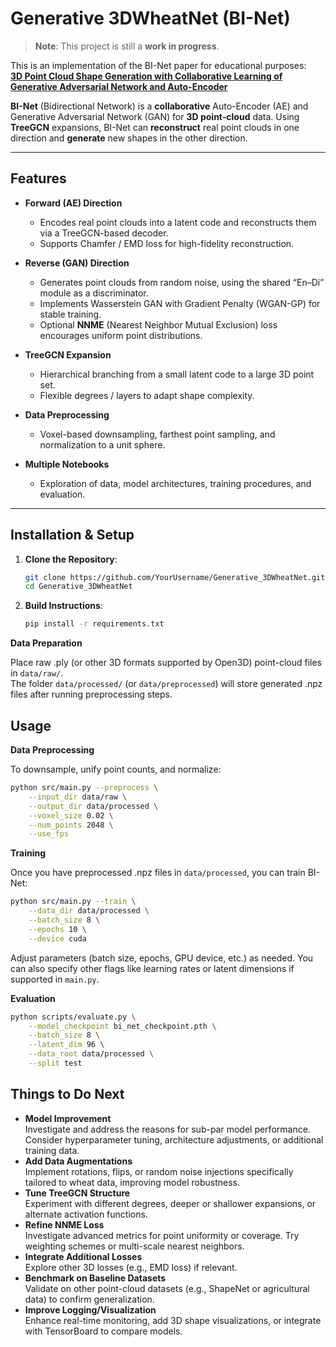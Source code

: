# Generative 3DWheatNet (BI-Net)
> **Note**: This project is still a **work in progress**.

This is an implementation of the BI-Net paper for educational purposes:  
[**3D Point Cloud Shape Generation with Collaborative Learning of Generative Adversarial Network and Auto-Encoder**](https://www.mdpi.com/2072-4292/16/10/1772)

**BI-Net** (Bidirectional Network) is a **collaborative** Auto-Encoder (AE) and Generative Adversarial Network (GAN) for **3D point-cloud** data. Using **TreeGCN** expansions, BI-Net can **reconstruct** real point clouds in one direction and **generate** new shapes in the other direction. 

---

## Features

- **Forward (AE) Direction**  
  - Encodes real point clouds into a latent code and reconstructs them via a TreeGCN-based decoder.
  - Supports Chamfer / EMD loss for high-fidelity reconstruction.

- **Reverse (GAN) Direction**  
  - Generates point clouds from random noise, using the shared “En–Di” module as a discriminator.
  - Implements Wasserstein GAN with Gradient Penalty (WGAN-GP) for stable training.
  - Optional **NNME** (Nearest Neighbor Mutual Exclusion) loss encourages uniform point distributions.

- **TreeGCN Expansion**  
  - Hierarchical branching from a small latent code to a large 3D point set.
  - Flexible degrees / layers to adapt shape complexity.

- **Data Preprocessing**  
  - Voxel-based downsampling, farthest point sampling, and normalization to a unit sphere.

- **Multiple Notebooks**  
  - Exploration of data, model architectures, training procedures, and evaluation.

---

## Installation & Setup

1. **Clone the Repository**:
   ```bash
   git clone https://github.com/YourUsername/Generative_3DWheatNet.git
   cd Generative_3DWheatNet
   ```

2. **Build Instructions**:
   ```bash
   pip install -r requirements.txt
   ```

**Data Preparation**

Place raw .ply (or other 3D formats supported by Open3D) point-cloud files in `data/raw/`.  
The folder `data/processed/` (or `data/preprocessed`) will store generated .npz files after running preprocessing steps.

## Usage

**Data Preprocessing**

To downsample, unify point counts, and normalize:
```bash
python src/main.py --preprocess \
    --input_dir data/raw \
    --output_dir data/processed \
    --voxel_size 0.02 \
    --num_points 2048 \
    --use_fps
```

**Training**

Once you have preprocessed .npz files in `data/processed`, you can train BI-Net:
```bash
python src/main.py --train \
    --data_dir data/processed \
    --batch_size 8 \
    --epochs 10 \
    --device cuda
```
Adjust parameters (batch size, epochs, GPU device, etc.) as needed. You can also specify other flags like learning rates or latent dimensions if supported in `main.py`.

**Evaluation**
```bash
python scripts/evaluate.py \
    --model_checkpoint bi_net_checkpoint.pth \
    --batch_size 8 \
    --latent_dim 96 \
    --data_root data/processed \
    --split test
```

## Things to Do Next
- **Model Improvement**  
  Investigate and address the reasons for sub-par model performance. Consider hyperparameter tuning, architecture adjustments, or additional training data.
- **Add Data Augmentations**  
  Implement rotations, flips, or random noise injections specifically tailored to wheat data, improving model robustness.
- **Tune TreeGCN Structure**  
  Experiment with different degrees, deeper or shallower expansions, or alternate activation functions.
- **Refine NNME Loss**  
  Investigate advanced metrics for point uniformity or coverage. Try weighting schemes or multi-scale nearest neighbors.
- **Integrate Additional Losses**  
  Explore other 3D losses (e.g., EMD loss) if relevant.
- **Benchmark on Baseline Datasets**  
  Validate on other point-cloud datasets (e.g., ShapeNet or agricultural data) to confirm generalization.
- **Improve Logging/Visualization**  
  Enhance real-time monitoring, add 3D shape visualizations, or integrate with TensorBoard to compare models.

